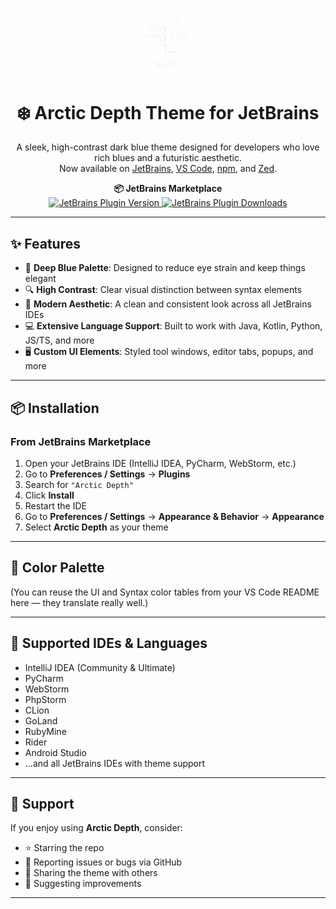 <!-- Plugin description -->
<p align="center">
  <img alt="Logo" src="logo_white.png" width="100" />
</p>
<h1 align="center">
  ❄️ Arctic Depth Theme for JetBrains
</h1>
<p align="center">
  A sleek, high-contrast dark blue theme designed for developers who love rich blues and a futuristic aesthetic.<br />
  Now available on <a href="https://plugins.jetbrains.com/plugin/YOUR_PLUGIN_ID">JetBrains</a>, <a href="https://marketplace.visualstudio.com/items?itemName=MarvellinusVincent.arctic-depth">VS Code</a>, <a href="https://www.npmjs.com/package/arctic-depth">npm</a>, and <a href="https://www.npmjs.com/package/arctic-depth-zed">Zed</a>.
</p>

<p align="center">
  <strong>📦 JetBrains Marketplace</strong><br />
  <a href="https://plugins.jetbrains.com/plugin/YOUR_PLUGIN_ID">
    <img alt="JetBrains Plugin Version" src="https://img.shields.io/jetbrains/plugin/v/YOUR_PLUGIN_ID?color=0E91D0&logo=jetbrains" />
  </a>
  <a href="https://plugins.jetbrains.com/plugin/YOUR_PLUGIN_ID">
    <img alt="JetBrains Plugin Downloads" src="https://img.shields.io/jetbrains/plugin/d/YOUR_PLUGIN_ID?color=purple" />
  </a>
</p>

---

## ✨ Features

- 🎨 **Deep Blue Palette**: Designed to reduce eye strain and keep things elegant
- 🔍 **High Contrast**: Clear visual distinction between syntax elements
- 🧊 **Modern Aesthetic**: A clean and consistent look across all JetBrains IDEs
- 💻 **Extensive Language Support**: Built to work with Java, Kotlin, Python, JS/TS, and more
- 🖥️ **Custom UI Elements**: Styled tool windows, editor tabs, popups, and more

---

## 📦 Installation

### From JetBrains Marketplace

1. Open your JetBrains IDE (IntelliJ IDEA, PyCharm, WebStorm, etc.)
2. Go to **Preferences / Settings** → **Plugins**
3. Search for `"Arctic Depth"`
4. Click **Install**
5. Restart the IDE
6. Go to **Preferences / Settings** → **Appearance & Behavior** → **Appearance**
7. Select **Arctic Depth** as your theme

---

## 🎨 Color Palette

(You can reuse the UI and Syntax color tables from your VS Code README here — they translate really well.)

---

## 🧩 Supported IDEs & Languages

- IntelliJ IDEA (Community & Ultimate)
- PyCharm
- WebStorm
- PhpStorm
- CLion
- GoLand
- RubyMine
- Rider
- Android Studio
- …and all JetBrains IDEs with theme support

---

## 🙌 Support

If you enjoy using **Arctic Depth**, consider:

- ⭐ Starring the repo
- 🐞 Reporting issues or bugs via GitHub
- 📣 Sharing the theme with others
- 💬 Suggesting improvements

---
<!-- Plugin description end -->